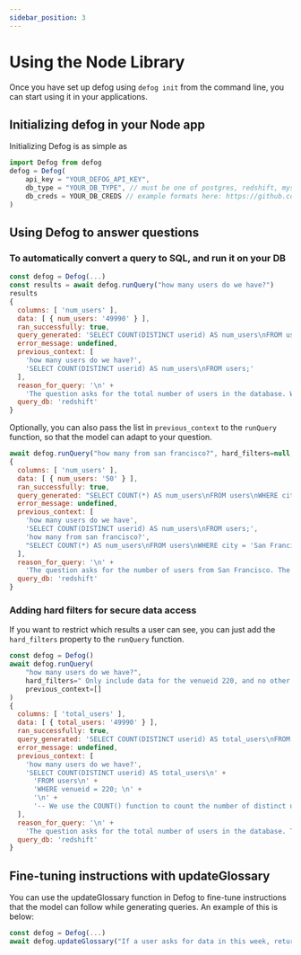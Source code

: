 ```yaml
---
sidebar_position: 3
---
```


# Using the Node Library

Once you have set up defog using `defog init` from the command line, you can start using it in your applications.

## Initializing defog in your Node app
Initializing Defog is as simple as

```javascript
import Defog from defog
defog = Defog(
    api_key = "YOUR_DEFOG_API_KEY",
    db_type = "YOUR_DB_TYPE", // must be one of postgres, redshift, mysql, bigquery. Our Node library does not yet support mongo and snowflake
    db_creds = YOUR_DB_CREDS // example formats here: https://github.com/defog-ai/defog-node#usage
)
```

## Using Defog to answer questions

### To automatically convert a query to SQL, and run it on your DB
```javascript
const defog = Defog(...)
const results = await defog.runQuery("how many users do we have?")
results
{
  columns: [ 'num_users' ],
  data: [ { num_users: '49990' } ],
  ran_successfully: true,
  query_generated: 'SELECT COUNT(DISTINCT userid) AS num_users\nFROM users;',
  error_message: undefined,
  previous_context: [
    'how many users do we have?',
    'SELECT COUNT(DISTINCT userid) AS num_users\nFROM users;'
  ],
  reason_for_query: '\n' +
    'The question asks for the total number of users in the database. We can answer this question by simply counting the number of distinct user IDs in the users table.\n',
  query_db: 'redshift'
}
```

Optionally, you can also pass the list in `previous_context` to the `runQuery` function, so that the model can adapt to your question.

```javascript
await defog.runQuery("how many from san francisco?", hard_filters=null, previous_context=previous_results['previous_context'])
{
  columns: [ 'num_users' ],
  data: [ { num_users: '50' } ],
  ran_successfully: true,
  query_generated: "SELECT COUNT(*) AS num_users\nFROM users\nWHERE city = 'San Francisco';",
  error_message: undefined,
  previous_context: [
    'how many users do we have',
    'SELECT COUNT(DISTINCT userid) AS num_users\nFROM users;',
    'how many from san francisco?',
    "SELECT COUNT(*) AS num_users\nFROM users\nWHERE city = 'San Francisco';"
  ],
  reason_for_query: '\n' +
    'The question asks for the number of users from San Francisco. The users table contains the city column, which can be used to filter for users from San Francisco. We can use the COUNT() function to count the number of users that match the filter.\n',
  query_db: 'redshift'
}
```

### Adding hard filters for secure data access
If you want to restrict which results a user can see, you can just add the `hard_filters` property to the `runQuery` function.

```javascript
const defog = Defog()
await defog.runQuery(
    "how many users do we have?",
    hard_filters=" Only include data for the venueid 220, and no other venue",
    previous_context=[]
)
{
  columns: [ 'total_users' ],
  data: [ { total_users: '49990' } ],
  ran_successfully: true,
  query_generated: 'SELECT COUNT(DISTINCT userid) AS total_users\nFROM users;',
  error_message: undefined,
  previous_context: [
    'how many users do we have?',
    'SELECT COUNT(DISTINCT userid) AS total_users\n' +
      'FROM users\n' +
      'WHERE venueid = 220; \n' +
      '\n' +
      '-- We use the COUNT() function to count the number of distinct user IDs in the `users` table. We also use the DISTINCT keyword to ensure that each user is only counted once. We add a WHERE clause to filter the results to only include data for the venueid 220, as specified in the prompt.'
  ],
  reason_for_query: '\n' +
    'The question asks for the total number of users in the database. The relevant table for this query is the `users` table, which contains a unique identifier for each user. We can simply count the number of distinct user IDs in the `users` table to get the total number of users.\n',
  query_db: 'redshift'
}
```


## Fine-tuning instructions with updateGlossary

You can use the updateGlossary function in Defog to fine-tune instructions that the model can follow while generating queries. An example of this is below:

```javascript
const defog = Defog(...)
await defog.updateGlossary("If a user asks for data in this week, return data for the current ISO week and not for the last 7 days.")
```